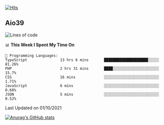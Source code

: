 [![Hits](https://hits.seeyoufarm.com/api/count/incr/badge.svg?url=https%3A%2F%2Fgithub.com%2Faio39&count_bg=%2339C5BB&title_bg=%23555555&icon=&icon_color=%23E7E7E7&title=hits&edge_flat=false)](https://hits.seeyoufarm.com)

## Aio39

<!--START_SECTION:waka-->
![Lines of code](https://img.shields.io/badge/From%20Hello%20World%20I%27ve%20Written-782215%20lines%20of%20code-blue)

📊 **This Week I Spent My Time On** 

```text
💬 Programming Languages: 
TypeScript               13 hrs 6 mins       ████████████████████░░░░░   81.26% 
PHP                      2 hrs 31 mins       ████░░░░░░░░░░░░░░░░░░░░░   15.7% 
CSS                      16 mins             ░░░░░░░░░░░░░░░░░░░░░░░░░   1.71% 
JavaScript               6 mins              ░░░░░░░░░░░░░░░░░░░░░░░░░   0.68% 
JSON                     5 mins              ░░░░░░░░░░░░░░░░░░░░░░░░░   0.52%

```


 Last Updated on 01/10/2021
<!--END_SECTION:waka-->
[![Anurag's GitHub stats](https://github-readme-stats.vercel.app/api?username=aio39)](https://github.com/anuraghazra/github-readme-stats)

<!--
**aio39/aio39** is a ✨ _special_ ✨ repository because its `README.md` (this file) appears on your GitHub profile.

Here are some ideas to get you started:

- 🔭 I’m currently working on ...
- 🌱 I’m currently learning ...
- 👯 I’m looking to collaborate on ...
- 🤔 I’m looking for help with ...
- 💬 Ask me about ...
- 📫 How to reach me: ...
- 😄 Pronouns: ...
- ⚡ Fun fact: ...
-->

